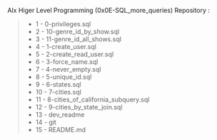 Alx Higer Level Programming (0x0E-SQL_more_queries) Repository :
> - 1 - 0-privileges.sql
> - 2 - 10-genre_id_by_show.sql
> - 3 - 11-genre_id_all_shows.sql
> - 4 - 1-create_user.sql
> - 5 - 2-create_read_user.sql
> - 6 - 3-force_name.sql
> - 7 - 4-never_empty.sql
> - 8 - 5-unique_id.sql
> - 9 - 6-states.sql
> - 10 - 7-cities.sql
> - 11 - 8-cities_of_california_subquery.sql
> - 12 - 9-cities_by_state_join.sql
> - 13 - dev_readme
> - 14 - git
> - 15 - README.md
